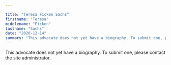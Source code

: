 ```yaml
---

title: "Teresa Ficken Sachs"
firstname: "Teresa"
middlename: "Ficken"
lastname: "Sachs"
date: "2020-12-14"
summary: "This advocate does not yet have a biography. To submit one, please contact the site administrator."
---
```

This advocate does not yet have a biography. To submit one, please contact the site administrator.

